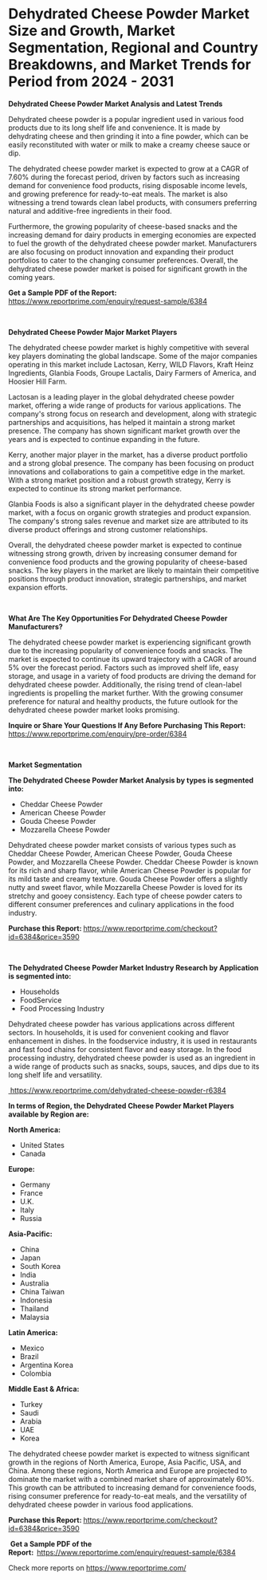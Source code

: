 <p><h1>Dehydrated Cheese Powder Market Size and Growth, Market Segmentation, Regional and Country Breakdowns, and Market Trends for Period from 2024 -  2031</h1></p><p><strong>Dehydrated Cheese Powder Market Analysis and Latest Trends</strong></p>
<p><p>Dehydrated cheese powder is a popular ingredient used in various food products due to its long shelf life and convenience. It is made by dehydrating cheese and then grinding it into a fine powder, which can be easily reconstituted with water or milk to make a creamy cheese sauce or dip.</p><p>The dehydrated cheese powder market is expected to grow at a CAGR of 7.60% during the forecast period, driven by factors such as increasing demand for convenience food products, rising disposable income levels, and growing preference for ready-to-eat meals. The market is also witnessing a trend towards clean label products, with consumers preferring natural and additive-free ingredients in their food.</p><p>Furthermore, the growing popularity of cheese-based snacks and the increasing demand for dairy products in emerging economies are expected to fuel the growth of the dehydrated cheese powder market. Manufacturers are also focusing on product innovation and expanding their product portfolios to cater to the changing consumer preferences. Overall, the dehydrated cheese powder market is poised for significant growth in the coming years.</p></p>
<p><strong>Get a Sample PDF of the Report:&nbsp;</strong> <a href="https://www.reportprime.com/enquiry/request-sample/6384">https://www.reportprime.com/enquiry/request-sample/6384</a></p>
<p>&nbsp;</p>
<p><strong>Dehydrated Cheese Powder Major Market Players</strong></p>
<p><p>The dehydrated cheese powder market is highly competitive with several key players dominating the global landscape. Some of the major companies operating in this market include Lactosan, Kerry, WILD Flavors, Kraft Heinz Ingredients, Glanbia Foods, Groupe Lactalis, Dairy Farmers of America, and Hoosier Hill Farm.</p><p>Lactosan is a leading player in the global dehydrated cheese powder market, offering a wide range of products for various applications. The company's strong focus on research and development, along with strategic partnerships and acquisitions, has helped it maintain a strong market presence. The company has shown significant market growth over the years and is expected to continue expanding in the future.</p><p>Kerry, another major player in the market, has a diverse product portfolio and a strong global presence. The company has been focusing on product innovations and collaborations to gain a competitive edge in the market. With a strong market position and a robust growth strategy, Kerry is expected to continue its strong market performance.</p><p>Glanbia Foods is also a significant player in the dehydrated cheese powder market, with a focus on organic growth strategies and product expansion. The company's strong sales revenue and market size are attributed to its diverse product offerings and strong customer relationships.</p><p>Overall, the dehydrated cheese powder market is expected to continue witnessing strong growth, driven by increasing consumer demand for convenience food products and the growing popularity of cheese-based snacks. The key players in the market are likely to maintain their competitive positions through product innovation, strategic partnerships, and market expansion efforts.</p></p>
<p>&nbsp;</p>
<p><strong>What Are The Key Opportunities For Dehydrated Cheese Powder Manufacturers?</strong></p>
<p><p>The dehydrated cheese powder market is experiencing significant growth due to the increasing popularity of convenience foods and snacks. The market is expected to continue its upward trajectory with a CAGR of around 5% over the forecast period. Factors such as improved shelf life, easy storage, and usage in a variety of food products are driving the demand for dehydrated cheese powder. Additionally, the rising trend of clean-label ingredients is propelling the market further. With the growing consumer preference for natural and healthy products, the future outlook for the dehydrated cheese powder market looks promising.</p></p>
<p><strong>Inquire or Share Your Questions If Any Before Purchasing This Report:</strong> <a href="https://www.reportprime.com/enquiry/pre-order/6384">https://www.reportprime.com/enquiry/pre-order/6384</a></p>
<p>&nbsp;</p>
<p><strong>Market Segmentation</strong></p>
<p><strong>The Dehydrated Cheese Powder Market Analysis by types is segmented into:</strong></p>
<p><ul><li>Cheddar Cheese Powder</li><li>American Cheese Powder</li><li>Gouda Cheese Powder</li><li>Mozzarella Cheese Powder</li></ul></p>
<p><p>Dehydrated cheese powder market consists of various types such as Cheddar Cheese Powder, American Cheese Powder, Gouda Cheese Powder, and Mozzarella Cheese Powder. Cheddar Cheese Powder is known for its rich and sharp flavor, while American Cheese Powder is popular for its mild taste and creamy texture. Gouda Cheese Powder offers a slightly nutty and sweet flavor, while Mozzarella Cheese Powder is loved for its stretchy and gooey consistency. Each type of cheese powder caters to different consumer preferences and culinary applications in the food industry.</p></p>
<p><strong>Purchase this Report:&nbsp;</strong><a href="https://www.reportprime.com/checkout?id=6384&price=3590">https://www.reportprime.com/checkout?id=6384&price=3590</a></p>
<p>&nbsp;</p>
<p><strong>The Dehydrated Cheese Powder Market Industry Research by Application is segmented into:</strong></p>
<p><ul><li>Households</li><li>FoodService</li><li>Food Processing Industry</li></ul></p>
<p><p>Dehydrated cheese powder has various applications across different sectors. In households, it is used for convenient cooking and flavor enhancement in dishes. In the foodservice industry, it is used in restaurants and fast food chains for consistent flavor and easy storage. In the food processing industry, dehydrated cheese powder is used as an ingredient in a wide range of products such as snacks, soups, sauces, and dips due to its long shelf life and versatility.</p></p>
<p><a href="https://www.reportprime.com/dehydrated-cheese-powder-r6384">&nbsp;https://www.reportprime.com/dehydrated-cheese-powder-r6384</a></p>
<p><strong>In terms of Region, the Dehydrated Cheese Powder Market Players available by Region are:</strong></p>
<p>
    <p> <strong> North America: </strong>
        <ul>
            <li>United States</li>
            <li>Canada</li>
        </ul>
        </p> 
    <p> <strong> Europe: </strong>
        <ul>
            <li>Germany</li>
            <li>France</li>
            <li>U.K.</li>
            <li>Italy</li>
            <li>Russia</li>
        </ul>
        </p> 
    <p> <strong> Asia-Pacific: </strong>
        <ul>
            <li>China</li>
            <li>Japan</li>
            <li>South Korea</li>
            <li>India</li>
            <li>Australia</li>
            <li>China Taiwan</li>
            <li>Indonesia</li>
            <li>Thailand</li>
            <li>Malaysia</li>
        </ul>
        </p> 
    <p> <strong> Latin America: </strong>
        <ul>
            <li>Mexico</li>
            <li>Brazil</li>
            <li>Argentina Korea</li>
            <li>Colombia</li>
        </ul>
        </p> 
    <p> <strong> Middle East & Africa: </strong>
        <ul>
            <li>Turkey</li>
            <li>Saudi</li>
            <li>Arabia</li>
            <li>UAE</li>
            <li>Korea</li>
        </ul>
    </p>
    </p>
<p><p>The dehydrated cheese powder market is expected to witness significant growth in the regions of North America, Europe, Asia Pacific, USA, and China. Among these regions, North America and Europe are projected to dominate the market with a combined market share of approximately 60%. This growth can be attributed to increasing demand for convenience foods, rising consumer preference for ready-to-eat meals, and the versatility of dehydrated cheese powder in various food applications.</p></p>
<p><strong>Purchase this Report: </strong><a href="https://www.reportprime.com/checkout?id=6384&price=3590">https://www.reportprime.com/checkout?id=6384&price=3590</a></p>
<p>&nbsp;<strong>Get a Sample PDF of the Report:&nbsp;&nbsp;</strong><a href="https://www.reportprime.com/enquiry/request-sample/6384">https://www.reportprime.com/enquiry/request-sample/6384</a></p>
<p><strong></strong></p>
<p>Check more reports on <a href="https://www.reportprime.com/">https://www.reportprime.com/</a></p>